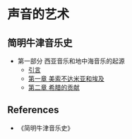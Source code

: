 # 声音的艺术

## 简明牛津音乐史

- 第一部分 西亚音乐和地中海音乐的起源
    - [引言](./Concise/INTRODUCTION.md)
    - [第一章 美索不达米亚和埃及](./Concise/CHAPTER%20001.md)
    - [第二章 希腊的贡献](./Concise/CHAPTER%20002.md)

## References

- 《简明牛津音乐史》
